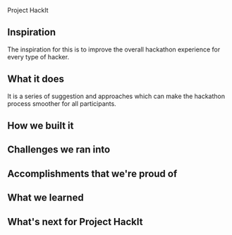 Project HackIt

## Inspiration
The inspiration for this is to improve the overall hackathon experience for every type of hacker.

## What it does
It is a series of suggestion and approaches which can make the hackathon process smoother for all participants.

## How we built it

## Challenges we ran into

## Accomplishments that we're proud of

## What we learned

## What's next for Project HackIt
